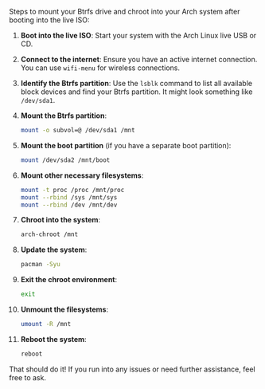 Steps to mount your Btrfs drive and chroot into your Arch system after booting into the live ISO:

1. **Boot into the live ISO**: Start your system with the Arch Linux live USB or CD.

2. **Connect to the internet**: Ensure you have an active internet connection. You can use `wifi-menu` for wireless connections.

3. **Identify the Btrfs partition**: Use the `lsblk` command to list all available block devices and find your Btrfs partition. It might look something like `/dev/sda1`.

4. **Mount the Btrfs partition**:
   ```bash
   mount -o subvol=@ /dev/sda1 /mnt
   ```

5. **Mount the boot partition** (if you have a separate boot partition):
   ```bash
   mount /dev/sda2 /mnt/boot
   ```

6. **Mount other necessary filesystems**:
   ```bash
   mount -t proc /proc /mnt/proc
   mount --rbind /sys /mnt/sys
   mount --rbind /dev /mnt/dev
   ```

7. **Chroot into the system**:
   ```bash
   arch-chroot /mnt
   ```

8. **Update the system**:
   ```bash
   pacman -Syu
   ```

9. **Exit the chroot environment**:
   ```bash
   exit
   ```

10. **Unmount the filesystems**:
    ```bash
    umount -R /mnt
    ```

11. **Reboot the system**:
    ```bash
    reboot
    ```

That should do it! If you run into any issues or need further assistance, feel free to ask.
